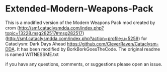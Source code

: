# Extended-Modern-Weapons-Pack
This is a modified version of the Modern Weapons Pack mod created by crom (http://smf.cataclysmdda.com/index.php?topic=13228.msg282517#msg282517)(http://smf.cataclysmdda.com/index.php?action=profile;u=5259) for Cataclysm: Dark Days Ahead https://github.com/CleverRaven/Cataclysm-DDA. It has been modified by BorkBorkGoesTheCode. The original readme is named WITNESSME.txt

if you have any questions, comments, or suggestions please open an issue.
